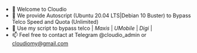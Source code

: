 - 👋 Welcome to Cloudio
- 🌱 We provide Autoscript (Ubuntu 20.04 LTS|Debian 10 Buster) to Bypass Telco Speed and Quota (Unlimited)
- 💞️ Use my script to bypass telco | *Maxis* | *UMobile* | *Digi* |
- 📫 Feel free to contact at Telegram @cloudio_admin or cloudiomy@gmail.com

<!---
enterues-cloud/enterues-cloud is a ✨ special ✨ repository because its `README.md` (this file) appears on your GitHub profile.
You can click the Preview link to take a look at your changes.
--->
